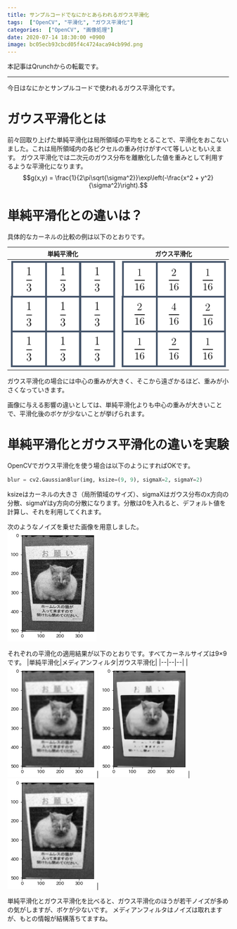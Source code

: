 ```yaml
---
title: サンプルコードでなにかとあらわれるガウス平滑化
tags:  ["OpenCV", "平滑化", "ガウス平滑化"]
categories:  ["OpenCV", "画像処理"]
date: 2020-07-14 18:30:00 +0900
image: bc05ecb93cbcd05f4c4724aca94cb99d.png
---
```

本記事はQrunchからの転載です。
___

今日はなにかとサンプルコードで使われるガウス平滑化です。

#  ガウス平滑化とは

前々回取り上げた単純平滑化は局所領域の平均をとることで、平滑化をおこないました。これは局所領域内の各ピクセルの重み付けがすべて等しいともいえます。
ガウス平滑化では二次元のガウス分布を離散化した値を重みとして利用するような平滑化になります。
$$g(x,y) = \frac{1}{2\pi\sqrt{\sigma^2}}\exp\left(-\frac{x^2 + y^2}{\sigma^2}\right).$$

# 単純平滑化との違いは？

具体的なカーネルの比較の例は以下のとおりです。

|単純平滑化|ガウス平滑化|
|--|--|
|![](8895112ad45858fe181a5e782b6272b8.png)|![](a52dd83d01f0b21101de43a83f848fec.png)|

ガウス平滑化の場合には中心の重みが大きく、そこから遠ざかるほど、重みが小さくなっていきます。

画像に与える影響の違いとしては、単純平滑化よりも中心の重みが大きいことで、平滑化後のボケが少ないことが挙げられます。

# 単純平滑化とガウス平滑化の違いを実験

OpenCVでガウス平滑化を使う場合は以下のようにすればOKです。

```Python
blur = cv2.GaussianBlur(img, ksize=(9, 9), sigmaX=2, sigmaY=2)
```

ksizeはカーネルの大きさ（局所領域のサイズ）、sigmaXはガウス分布のx方向の分散、sigmaYはy方向の分散になります。分散は0を入れると、デフォルト値を計算し、それを利用してくれます。

次のようなノイズを乗せた画像を用意しました。  
![](40b4f641660e55df405fd807093db845.png)

それぞれの平滑化の適用結果が以下のとおりです。すべてカーネルサイズは9×9です。
|単純平滑化|メディアンフィルタ|ガウス平滑化|
|--|--|--|
|![](4d71836b404ed79205c7c67756d42792.png)|![](ff4182f83c9c46e9f2ae319ecb7b1269.png)|![](bc05ecb93cbcd05f4c4724aca94cb99d.png)|


単純平滑化とガウス平滑化を比べると、ガウス平滑化のほうが若干ノイズが多めの気がしますが、ボケが少ないです。
メディアンフィルタはノイズは取れますが、もとの情報が結構落ちてますね。

